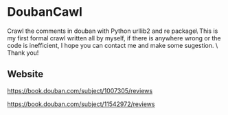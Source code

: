 # DoubanCawl
Crawl the comments in douban with Python urllib2 and re package\\
This is my first formal crawl written all by myself, if there is anywhere wrong or the code is inefficient, I hope you can contact me and make some sugestion. \\
Thank you!
## Website
https://book.douban.com/subject/1007305/reviews

https://book.douban.com/subject/11542972/reviews
